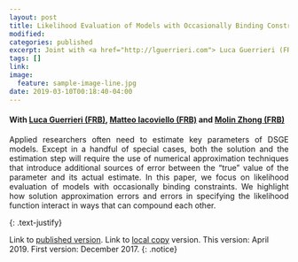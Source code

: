 ```yaml
---
layout: post
title: Likelihood Evaluation of Models with Occasionally Binding Constraints
modified:
categories: published
excerpt: Joint with <a href="http://lguerrieri.com"> Luca Guerrieri (FRB)</a>, <a href="https://www2.bc.edu/matteo-iacoviello/"> Matteo Iacoviello (FRB)</a> and <a href="https://sites.google.com/site/molinzhong/"> Molin Zhong (FRB)</a>. <i>Journal of Applied Econometrics, 34 (7), December 2019.</i>
tags: []
link:
image:
  feature: sample-image-line.jpg
date: 2019-03-10T00:18:40-04:00
---
```

#### With [Luca Guerrieri (FRB)](http://lguerrieri.com), [Matteo Iacoviello (FRB)](https://www2.bc.edu/matteo-iacoviello/) and [Molin Zhong (FRB)](https://sites.google.com/site/molinzhong/)

<p style="text-align:justify">
Applied researchers often need to estimate key parameters of DSGE models. Except in a handful of special cases, both the solution and the estimation step will require the use of numerical approximation techniques that introduce additional sources of error between the “true” value of the parameter and its actual estimate. In this paper, we focus on likelihood evaluation of models with occasionally binding constraints. We highlight how solution approximation errors and errors in specifying the likelihood function interact in ways that can compound each other.</p>
{: .text-justify}

Link to [published version](https://doi.org/10.1002/jae.2729). Link to [local copy](/documents/CGIZ-final.pdf) version. This version: April 2019. First version: December 2017.
{: .notice}
